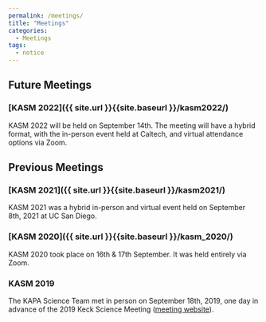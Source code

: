 ```yaml
---
permalink: /meetings/
title: "Meetings"
categories:
  - Meetings
tags:
  - notice
---
```


## Future Meetings
### [KASM 2022]({{ site.url }}{{site.baseurl }}/kasm2022/)
KASM 2022 will be held on September 14th. The meeting will have a hybrid format, with the in-person event held 
at Caltech, and virtual attendance options via Zoom.

## Previous Meetings

### [KASM 2021]({{ site.url }}{{site.baseurl }}/kasm2021/)
KASM 2021 was a hybrid in-person and virtual event held on September 8th, 2021 at UC San Diego.

### [KASM 2020]({{ site.url }}{{site.baseurl }}/kasm_2020/)
KASM 2020 took place on 16th & 17th September. It was held entirely via Zoom.

### KASM 2019
The KAPA Science Team met in person on September 18th, 2019, one day in advance of the 2019 Keck
Science Meeting (<a href="https://conferences.pa.ucla.edu/kapa-science-meeting-2019/">meeting website</a>).
